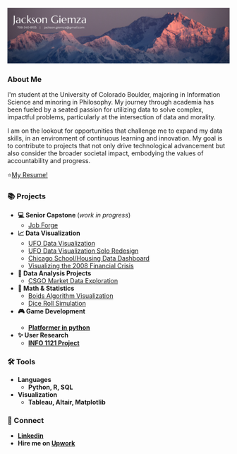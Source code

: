 ![Banner](https://github.com/JacksonGiemza/JacksonGiemza/blob/main/Jackson%20Giemza.png)

### About Me

I'm student at the University of Colorado Boulder, majoring in Information Science and minoring in Philosophy. My journey through academia has been fueled by a seated passion for utilizing data to solve complex, impactful problems, particularly at the intersection of data and morality.

I am on the lookout for opportunities that challenge me to expand my data skills, in an environment of continuous learning and innovation. My goal is to contribute to projects that not only drive technological advancement but also consider the broader societal impact, embodying the values of accountability and progress.

⭐[My Resume!](https://github.com/JacksonGiemza/JacksonGiemza/blob/main/Jackson_Giemza_Resume_2024.pdf)

### 📚 Projects
- <b>💻 Senior Capstone </b> (<i>work in progress</i>)
  - [Job Forge](https://github.com/uniquedapoet/Job-Forge)
- <b>📈 Data Visualization</b>
  - [UFO Data Visualization](https://github.com/JacksonGiemza/ufo-data-vis-4602)
  - [UFO Data Visualization Solo Redesign](https://github.com/JacksonGiemza/info4602-final-solo-redesign)
  - [Chicago School/Housing Data Dashboard](https://github.com/JacksonGiemza/chi-data-dashboard)
  - [Visualizing the 2008 Financial Crisis](https://github.com/JacksonGiemza/2008-financial-crisis-visualizations)
- <b>🔎 Data Analysis Projects</b>
  - [CSGO Market Data Exploration](https://github.com/JacksonGiemza/csgo_market_data_analysis) 
- <b>🧪 Math & Statistics</b>
  - [Boids Algorithm Visualization](https://github.com/JacksonGiemza/boids-algorithm)
  - [Dice Roll Simulation](https://github.com/JacksonGiemza/dice-roll-simulator)
- <b>🎮 Game Development</br>
  - [Platformer in python]()
- <b>✨ User Research</b>
  - [INFO 1121 Project](https://github.com/JacksonGiemza/info1121_project) 

### 🛠 Tools
- Languages
  - Python, R, SQL
- Visualization
  - Tableau, Altair, Matplotlib
  
### 👋 Connect

- [Linkedin](https://www.linkedin.com/in/jackson-giemza/)
- Hire me on [Upwork](https://www.upwork.com/freelancers/~019a597cca50b0200d)

<!--


Here are some ideas to get you started:

- 🔭 I’m currently working on ...
- 🌱 I’m currently learning ...
- 👯 I’m looking to collaborate on ...
- 🤔 I’m looking for help with ...
- 💬 Ask me about ...
- 📫 How to reach me: ...
- 😄 Pronouns: ...
- ⚡ Fun fact: ...
-->
